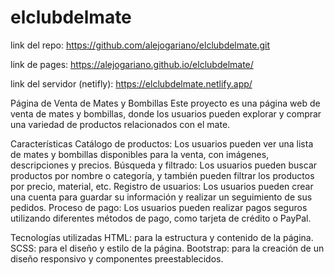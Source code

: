 # elclubdelmate
link del repo: https://github.com/alejogariano/elclubdelmate.git   

link de pages: https://alejogariano.github.io/elclubdelmate/ 

link del servidor (netifly): https://elclubdelmate.netlify.app/

Página de Venta de Mates y Bombillas
Este proyecto es una página web de venta de mates y bombillas, donde los usuarios pueden explorar y comprar una variedad de productos relacionados con el mate.

Características
Catálogo de productos: Los usuarios pueden ver una lista de mates y bombillas disponibles para la venta, con imágenes, descripciones y precios.
Búsqueda y filtrado: Los usuarios pueden buscar productos por nombre o categoría, y también pueden filtrar los productos por precio, material, etc.
Registro de usuarios: Los usuarios pueden crear una cuenta para guardar su información y realizar un seguimiento de sus pedidos.
Proceso de pago: Los usuarios pueden realizar pagos seguros utilizando diferentes métodos de pago, como tarjeta de crédito o PayPal.

Tecnologías utilizadas
HTML: para la estructura y contenido de la página.
SCSS: para el diseño y estilo de la página.
Bootstrap: para la creación de un diseño responsivo y componentes preestablecidos.
